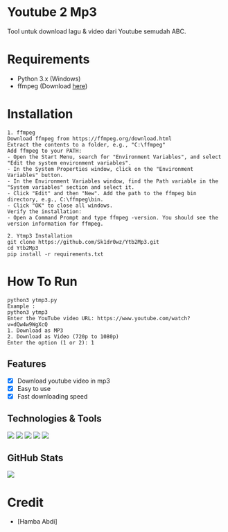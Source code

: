 # Youtube 2 Mp3
Tool untuk download lagu & video dari Youtube semudah ABC.

# Requirements

- Python 3.x (Windows)
- ffmpeg (Download [here](https://ffmpeg.org/download.html))

# Installation
```
1. ffmpeg
Download ffmpeg from https://ffmpeg.org/download.html
Extract the contents to a folder, e.g., "C:\ffmpeg"
Add ffmpeg to your PATH:
- Open the Start Menu, search for "Environment Variables", and select "Edit the system environment variables".
- In the System Properties window, click on the "Environment Variables" button.
- In the Environment Variables window, find the Path variable in the "System variables" section and select it.
- Click "Edit" and then "New". Add the path to the ffmpeg bin directory, e.g., C:\ffmpeg\bin.
- Click "OK" to close all windows.
Verify the installation:
- Open a Command Prompt and type ffmpeg -version. You should see the version information for ffmpeg.

2. Ytmp3 Installation
git clone https://github.com/Sk1dr0wz/Ytb2Mp3.git
cd Ytb2Mp3
pip install -r requirements.txt

```

# How To Run
```
python3 ytmp3.py
Example : 
python3 ytmp3
Enter the YouTube video URL: https://www.youtube.com/watch?v=dQw4w9WgXcQ
1. Download as MP3
2. Download as Video (720p to 1080p)
Enter the option (1 or 2): 1

```
## Features
- [x] Download youtube video in mp3
- [x] Easy to use
- [x] Fast downloading speed 

## Technologies & Tools
![](https://img.shields.io/badge/OS-Linux-informational?style=flat&logo=linux&logoColor=white&color=2bbc8a)
![](https://img.shields.io/badge/Code-Python-informational?style=flat&logo=python&logoColor=white&color=2bbc8a)
![](https://shields.io/badge/Windows--9cf?logo=Windows&style=social)
![](https://img.shields.io/badge/PKG-ffmpeg-yellowgreen)
![](https://img.shields.io/badge/YouTube-red?style=for-the-badge&logo=youtube&logoColor=white)

## GitHub Stats

<a href="https://github.com/Sk1dr0wz/Ytb2Mp3">
  <img align="center" src="https://github-readme-stats.vercel.app/api/pin/?username=Sk1dr0wz&repo=Ytb2Mp3&title_color=ffffff&text_color=c9cacc&icon_color=2bbc8a&bg_color=1d1f21" />
</a>

# Credit
* [Hamba Abdi]